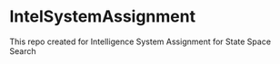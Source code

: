 # IntelSystemAssignment
This repo created for Intelligence System Assignment for State Space Search
